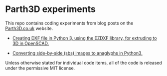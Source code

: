 # Parth3D experiments

This repo contains coding experiments from blog posts on the [Parth3D.co.uk](https://parth3d.co.uk/) website.

* [Creating DXF file in Python 3, using the EZDXF library, for extruding to 3D in OpenSCAD.](https://github.com/drandrewthomas/Parth3D-experiments/tree/main/python_ezdxf_openscad)

* [Converting side-by-side (sbs) images to anaglyphs in Python3.](https://github.com/drandrewthomas/Parth3D-experiments/tree/main/python_sbs_anaglyph)

Unless otherwise stated for individual code items, all of the code is released under the permissive MIT license.
